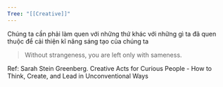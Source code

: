 ```yaml
---
Tree: "[[Creative]]"
---
```

Chúng ta cần phải làm quen với những thứ khác với những gì ta đã quen thuộc để cải thiện kĩ năng sáng tạo của chúng ta

> Without strangeness, you are left only with sameness.


Ref: Sarah Stein Greenberg. Creative Acts for Curious People - How to Think, Create, and Lead in Unconventional Ways
